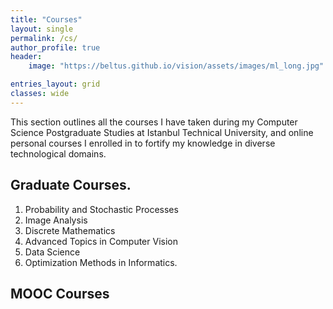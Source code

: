 ```yaml
---
title: "Courses"
layout: single
permalink: /cs/
author_profile: true
header:
    image: "https://beltus.github.io/vision/assets/images/ml_long.jpg"

entries_layout: grid
classes: wide
---
```


This section outlines all the courses I have taken during my Computer Science Postgraduate Studies at Istanbul Technical University, and online personal courses I enrolled in to fortify my knowledge in diverse technological domains.

## Graduate Courses.
1. Probability and Stochastic Processes
2. Image Analysis
3. Discrete Mathematics
4. Advanced Topics in Computer Vision
5. Data Science
6. Optimization Methods in Informatics.

## MOOC Courses
